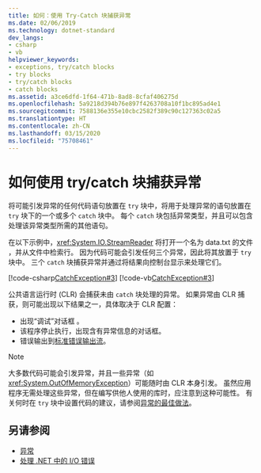 ```yaml
---
title: 如何：使用 Try-Catch 块捕获异常
ms.date: 02/06/2019
ms.technology: dotnet-standard
dev_langs:
- csharp
- vb
helpviewer_keywords:
- exceptions, try/catch blocks
- try blocks
- try/catch blocks
- catch blocks
ms.assetid: a3ce6dfd-1f64-471b-8ad8-8cfaf406275d
ms.openlocfilehash: 5a9218d394b76e897f4263708a10f1bc895ad4e1
ms.sourcegitcommit: 7588136e355e10cbc2582f389c90c127363c02a5
ms.translationtype: HT
ms.contentlocale: zh-CN
ms.lasthandoff: 03/15/2020
ms.locfileid: "75708461"
---
```

# <a name="how-to-use-the-trycatch-block-to-catch-exceptions"></a>如何使用 try/catch 块捕获异常

将可能引发异常的任何代码语句放置在 `try` 块中，将用于处理异常的语句放置在 `try` 块下的一个或多个 `catch` 块中。 每个 `catch` 块包括异常类型，并且可以包含处理该异常类型所需的其他语句。

在以下示例中，<xref:System.IO.StreamReader> 将打开一个名为 data.txt 的文件  ，并从文件中检索行。 因为代码可能会引发任何三个异常，因此将其放置于 `try` 块中。 三个 `catch` 块捕获异常并通过将结果向控制台显示来处理它们。

[!code-csharp[CatchException#3](~/samples/snippets/csharp/VS_Snippets_CLR/CatchException/CS/catchexception2.cs#3)]
[!code-vb[CatchException#3](~/samples/snippets/visualbasic/VS_Snippets_CLR/CatchException/VB/catchexception2.vb#3)]

公共语言运行时 (CLR) 会捕获未由 `catch` 块处理的异常。 如果异常由 CLR 捕获，则可能出现以下结果之一，具体取决于 CLR 配置：

- 出现“调试”对话框  。
- 该程序停止执行，出现含有异常信息的对话框。
- 错误输出到[标准错误输出流](xref:System.Console.Error)。

> [!NOTE]
> 大多数代码可能会引发异常，并且一些异常（如 <xref:System.OutOfMemoryException>）可能随时由 CLR 本身引发。 虽然应用程序无需处理这些异常，但在编写供他人使用的库时，应注意到这种可能性。 有关何时在 `try` 块中设置代码的建议，请参阅[异常的最佳做法](best-practices-for-exceptions.md)。

## <a name="see-also"></a>另请参阅

- [异常](index.md)
- [处理 .NET 中的 I/O 错误](../io/handling-io-errors.md)
